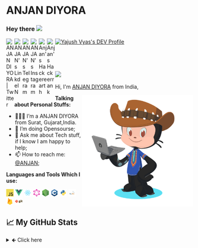 # ANJAN DIYORA


### Hey there <img src="https://media.giphy.com/media/hvRJCLFzcasrR4ia7z/giphy.gif" width="25px">

<a href="https://twitter.com/DiyoraAnjan">
  <img align="left" alt="ANJAN DIYORA | Twitter" width="22px" src="https://cdn.jsdelivr.net/npm/simple-icons@v3/icons/twitter.svg" />
</a>
<a href="https://www.linkedin.com/in/anjandiyora/">
  <img align="left" alt="ANJAN's LinkdeIN" width="22px" src="https://cdn.jsdelivr.net/npm/simple-icons@v3/icons/linkedin.svg" />
</a>
<a href="https://t.me/anjan50">
  <img align="left" alt="ANJAN's Telegram" width="22px" src="https://cdn.jsdelivr.net/npm/simple-icons@v3/icons/telegram.svg" />
</a>
<a href="https://www.instagram.com/anjandiyora5/">
  <img align="left" alt="ANJAN's Instagram" width="22px" src="https://cdn.jsdelivr.net/npm/simple-icons@v3/icons/instagram.svg" />
</a>
<a href="https://dev.to/anjan50">
  <img src="https://d2fltix0v2e0sb.cloudfront.net/dev-badge.svg" alt="Yajush Vyas's DEV Profile" height="22" width="22">
</a>
<a href="https://www.hackerearth.com/@adproduction50">
  <img align="left" alt="Anjan's Hackerearth" width="22px" src="https://cdn.jsdelivr.net/npm/simple-icons@3.12.2/icons/hackerearth.svg" />
</a>
<a href="https://www.hackerrank.com/ANJAN7301">
  <img align="left" alt="Anjan's Hackerrank" width="22px" src="https://cdn.jsdelivr.net/npm/simple-icons@3.12.2/icons/hackerrank.svg" />
</a>


#
<br />

![](https://visitor-badge.glitch.me/badge?page_id=Anjan50.Anjan50)
<br />


Hi, I'm [ANJAN DIYORA](https://www.anjan-portfolio.ml/) from India,

  <img align="right" alt="PNG" src="https://github.com/Anjan50/Anjan50/blob/main/Untitled%20design%20(14).png" width="300" height="300" />
  
**Talking about Personal Stuffs:**

- 👨🏽‍💻 I’m a ANJAN DIYORA from Surat, Gujarat,India.
- 🌱 I’m doing Opensourse; 
- 💬 Ask me about Tech stuff, if I know I am happy to help;
- 📫 How to reach me: [@ANJAN](https://www.anjan-portfolio.ml/);

**Languages and Tools Which I use:**  

<code><img height="20" src="https://raw.githubusercontent.com/github/explore/80688e429a7d4ef2fca1e82350fe8e3517d3494d/topics/javascript/javascript.png"></code>
<code><img height="20" src="https://raw.githubusercontent.com/github/explore/80688e429a7d4ef2fca1e82350fe8e3517d3494d/topics/vue/vue.png"></code>
<code><img height="20" src="https://raw.githubusercontent.com/github/explore/80688e429a7d4ef2fca1e82350fe8e3517d3494d/topics/react/react.png"></code>
<code><img height="20" src="https://raw.githubusercontent.com/github/explore/5c058a388828bb5fde0bcafd4bc867b5bb3f26f3/topics/graphql/graphql.png"></code>
<code><img height="20" src="https://raw.githubusercontent.com/github/explore/80688e429a7d4ef2fca1e82350fe8e3517d3494d/topics/nodejs/nodejs.png"></code>
<code><img height="20" src="https://raw.githubusercontent.com/github/explore/80688e429a7d4ef2fca1e82350fe8e3517d3494d/topics/cpp/cpp.png"></code>
<code><img height="20" src="https://raw.githubusercontent.com/github/explore/80688e429a7d4ef2fca1e82350fe8e3517d3494d/topics/python/python.png"></code>
<code><img height="20" src="https://raw.githubusercontent.com/github/explore/80688e429a7d4ef2fca1e82350fe8e3517d3494d/topics/mysql/mysql.png"></code>
<code><img height="20" src="https://raw.githubusercontent.com/github/explore/80688e429a7d4ef2fca1e82350fe8e3517d3494d/topics/firebase/firebase.png"></code>
<code><img height="20" src="https://raw.githubusercontent.com/github/explore/80688e429a7d4ef2fca1e82350fe8e3517d3494d/topics/git/git.png"></code>





## 📈 My GitHub Stats
<details>
<summary> 🡸 Click here </summary>
<br />

<p align="left"> <img src="https://github-readme-stats.vercel.app/api?username=Anjan50&show_icons=true&theme=gotham" alt="ANJAN DIYORA" />
  <p align="left"> <img src="https://github-readme-stats.vercel.app/api/top-langs/?username=Anjan50&layout=compact)](https://github.com/Anjan50/github-readme-stats)" alt="ANJAN DIYORA" />

</details>

